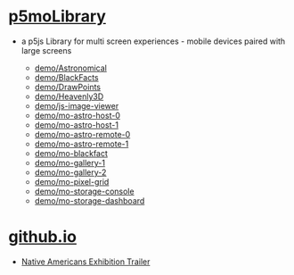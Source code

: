# [p5moLibrary](https://github.com/molab-itp/p5moLibrary)

- a p5js Library for multi screen experiences - mobile devices paired with large screens

  - [demo/Astronomical](demo/Astronomical?v=63)
  - [demo/BlackFacts](demo/BlackFacts?v=63)
  - [demo/DrawPoints](demo/DrawPoints?v=63)
  - [demo/Heavenly3D](demo/Heavenly3D?v=63)
  - [demo/js-image-viewer](demo/js-image-viewer?v=63)
  - [demo/mo-astro-host-0](demo/mo-astro-host-0?v=63)
  - [demo/mo-astro-host-1](demo/mo-astro-host-1?v=63)
  - [demo/mo-astro-remote-0](demo/mo-astro-remote-0?v=63)
  - [demo/mo-astro-remote-1](demo/mo-astro-remote-1?v=63)
  - [demo/mo-blackfact](demo/mo-blackfacts?v=63)
  <!-- - [demo/mo-blackfacts-host](demo/mo-blackfacts-host?v=63)
  - [demo/mo-blackfacts-remote](demo/mo-blackfacts-remote?v=63) -->
  - [demo/mo-gallery-1](demo/mo-gallery-1?v=63)
  - [demo/mo-gallery-2](demo/mo-gallery-2?v=63)
  - [demo/mo-pixel-grid](demo/mo-pixel-grid?v=63)
  - [demo/mo-storage-console](demo/mo-storage-console?v=63)
  - [demo/mo-storage-dashboard](demo/mo-storage-dashboard?v=63)

# [github.io](https://molab-itp.github.io/p5moLibrary/src?v=63)

- [Native Americans Exhibition Trailer](demo/BlackFacts?playlist=hpjNGTYvpxw)

<!--
# https://www.youtube.com/watch?v=hpjNGTYvpxw
# The Land Carries Our Ancestors: Contemporary Art by Native Americans Exhibition Trailer
 -->
